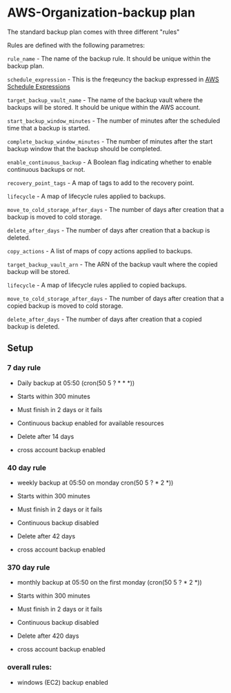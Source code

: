 # AWS-Organization-backup plan

The standard backup plan comes with three different  "rules"

Rules are defined with the following parametres:

`rule_name` - The name of the backup rule. It should be unique within the backup plan.

`schedule_expression` - This is the freqeuncy the backup expressed in [AWS Schedule Expressions](https://docs.aws.amazon.com/AmazonCloudWatch/latest/events/ScheduledEvents.html)

`target_backup_vault_name` - The name of the backup vault where the backups will be stored. It should be unique within the AWS account.

`start_backup_window_minutes` - The number of minutes after the scheduled time that a backup is started.

`complete_backup_window_minutes` - The number of minutes after the start backup window that the backup should be completed.

`enable_continuous_backup` - A Boolean flag indicating whether to enable continuous backups or not.

`recovery_point_tags` - A map of tags to add to the recovery point.

`lifecycle` - A map of lifecycle rules applied to backups.

`move_to_cold_storage_after_days` - The number of days after creation that a backup is moved to cold storage.

`delete_after_days` - The number of days after creation that a backup is deleted.

`copy_actions` - A list of maps of copy actions applied to backups.

`target_backup_vault_arn` - The ARN of the backup vault where the copied backup will be stored.

`lifecycle` - A map of lifecycle rules applied to copied backups.

`move_to_cold_storage_after_days` - The number of days after creation that a copied backup is moved to cold storage.

`delete_after_days` - The number of days after creation that a copied backup is deleted.

## Setup

### 7 day rule

- Daily backup at 05:50 (cron(50 5 ? * * *))

- Starts within 300 minutes

- Must finish in 2 days or it fails

- Continuous backup enabled for available resources

- Delete after 14 days

- cross account backup enabled

### 40 day rule

- weekly backup at 05:50 on monday cron(50 5 ? * 2 *))

- Starts within 300 minutes

- Must finish in 2 days or it fails

- Continuous backup disabled

- Delete after 42 days

- cross account backup enabled

### 370 day rule

- monthly backup at 05:50 on the first monday (cron(50 5 ? * 2 *))

- Starts within 300 minutes

- Must finish in 2 days or it fails

- Continuous backup disabled

- Delete after 420 days

- cross account backup enabled

### overall rules:

- windows (EC2) backup enabled